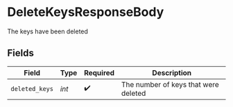 # DeleteKeysResponseBody

The keys have been deleted


## Fields

| Field                                | Type                                 | Required                             | Description                          |
| ------------------------------------ | ------------------------------------ | ------------------------------------ | ------------------------------------ |
| `deleted_keys`                       | *int*                                | :heavy_check_mark:                   | The number of keys that were deleted |